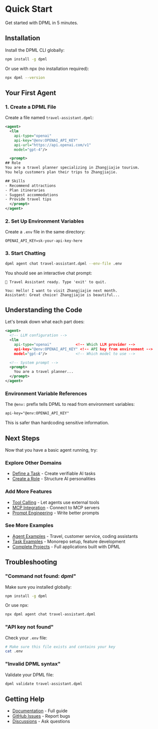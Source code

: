 # Quick Start

Get started with DPML in 5 minutes.

## Installation

Install the DPML CLI globally:

```bash
npm install -g dpml
```

Or use with npx (no installation required):

```bash
npx dpml --version
```

## Your First Agent

### 1. Create a DPML File

Create a file named `travel-assistant.dpml`:

```xml
<agent>
  <llm
    api-type="openai"
    api-key="@env:OPENAI_API_KEY"
    api-url="https://api.openai.com/v1"
    model="gpt-4"/>

  <prompt>
## Role
You are a travel planner specializing in Zhangjiajie tourism.
You help customers plan their trips to Zhangjiajie.

## Skills
- Recommend attractions
- Plan itineraries
- Suggest accommodations
- Provide travel tips
  </prompt>
</agent>
```

### 2. Set Up Environment Variables

Create a `.env` file in the same directory:

```env
OPENAI_API_KEY=sk-your-api-key-here
```

### 3. Start Chatting

```bash
dpml agent chat travel-assistant.dpml --env-file .env
```

You should see an interactive chat prompt:

```
🤖 Travel Assistant ready. Type 'exit' to quit.

You: Hello! I want to visit Zhangjiajie next month.
Assistant: Great choice! Zhangjiajie is beautiful...
```

## Understanding the Code

Let's break down what each part does:

```xml
<agent>
  <!-- LLM configuration -->
  <llm
    api-type="openai"           <!-- Which LLM provider -->
    api-key="@env:OPENAI_API_KEY" <!-- API key from environment -->
    model="gpt-4"/>             <!-- Which model to use -->

  <!-- System prompt -->
  <prompt>
    You are a travel planner...
  </prompt>
</agent>
```

### Environment Variable References

The `@env:` prefix tells DPML to read from environment variables:

```xml
api-key="@env:OPENAI_API_KEY"
```

This is safer than hardcoding sensitive information.

## Next Steps

Now that you have a basic agent running, try:

### Explore Other Domains

- [Define a Task](/guide/task/) - Create verifiable AI tasks
- [Create a Role](/guide/role/) - Structure AI personalities

### Add More Features

- [Tool Calling](/guide/agent/tools) - Let agents use external tools
- [MCP Integration](/guide/agent/mcp) - Connect to MCP servers
- [Prompt Engineering](/guide/agent/prompts) - Write better prompts

### See More Examples

- [Agent Examples](/examples/agent/) - Travel, customer service, coding assistants
- [Task Examples](/examples/task/) - Monorepo setup, feature development
- [Complete Projects](/examples/projects/) - Full applications built with DPML

## Troubleshooting

### "Command not found: dpml"

Make sure you installed globally:

```bash
npm install -g dpml
```

Or use npx:

```bash
npx dpml agent chat travel-assistant.dpml
```

### "API key not found"

Check your `.env` file:

```bash
# Make sure this file exists and contains your key
cat .env
```

### "Invalid DPML syntax"

Validate your DPML file:

```bash
dpml validate travel-assistant.dpml
```

## Getting Help

- [Documentation](/guide/) - Full guide
- [GitHub Issues](https://github.com/Deepractice/DPML/issues) - Report bugs
- [Discussions](https://github.com/Deepractice/DPML/discussions) - Ask questions
